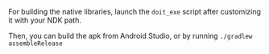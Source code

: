 For building the native libraries, launch the `doit_exe` script after customizing it with your NDK path.

Then, you can build the apk from Android Studio, or by running `./gradlew assembleRelease`
